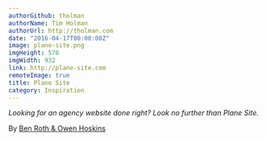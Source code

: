 ```yaml
---
authorGithub: tholman
authorName: Tim Holman
authorUrl: http://tholman.com
date: "2016-04-17T00:00:00Z"
image: plane-site.png
imgHeight: 578
imgWidth: 932
link: http://plane-site.com
remoteImage: true
title: Plane Site
category: Inspiration
---
```


_Looking for an agency website done right? Look no further than Plane Site._

By [Ben Roth & Owen Hoskins](http://www.owenhoskins.com)
